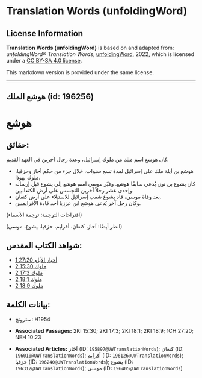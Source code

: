 # Translation Words (unfoldingWord)

## License Information

**Translation Words (unfoldingWord)** is based on and adapted from: _unfoldingWord® Translation Words_, [unfoldingWord](https://unfoldingword.org/utw), 2022, which is licensed under a [CC BY-SA 4.0 license](https://creativecommons.org/licenses/by-sa/4.0/legalcode.en).

This markdown version is provided under the same license.



--------------------------------

## هوشع الملك (id: 196256)

هوشع
====

حقائق:
------

كان هوشع اسم ملك من ملوك إسرائيل، وعدة رجال آخرين في العهد القديم.

* هوشع بن أيلة ملك على إسرائيل لمدة تسع سنوات، خلال جزء من حكم أحاز وحزقيا، ملوك يهوذا.
* كان يشوع بن نون يُدعى سابقًا هوشع. وغيّر موسى اسم هوشع إلى يشوع قبل إرساله وإحدى عشر رجلاً آخرين للتجسس على أرض الكنعانيين.
* بعد وفاة موسى، قاد يشوع شعب إسرائيل للاستيلاء على أرض كنعان.
* وكان رجل آخر يُدعى هوشع ابن عززيا أحد قادة الأفرايميين.

(اقتراحات الترجمة: ترجمة الأسماء)

(انظر أيضًا: آحاز، كنعان، أفرايم، حزقيا، يشوع، موسى)

شواهد الكتاب المقدس:
--------------------

* [1 أخبار الأيام 27:20](https://ref.ly/1Chr27:20)
* [2 ملوك 15:30](https://ref.ly/2Kgs15:30)
* [2 ملوك 17:3](https://ref.ly/2Kgs17:3)
* [2 ملوك 18:1](https://ref.ly/2Kgs18:1)
* [2 ملوك 18:9](https://ref.ly/2Kgs18:9)

بيانات الكلمة:
--------------

* سترونج: H1954

* **Associated Passages:** 2KI 15:30; 2KI 17:3; 2KI 18:1; 2KI 18:9; 1CH 27:20; NEH 10:23
* **Associated Articles:** آحَاز (ID: `195897@UWTranslationWords`); كنعان (ID: `196010@UWTranslationWords`); أفرايم (ID: `196126@UWTranslationWords`); حزقيا (ID: `196240@UWTranslationWords`); يشوع (ID: `196312@UWTranslationWords`); موسى (ID: `196405@UWTranslationWords`)

